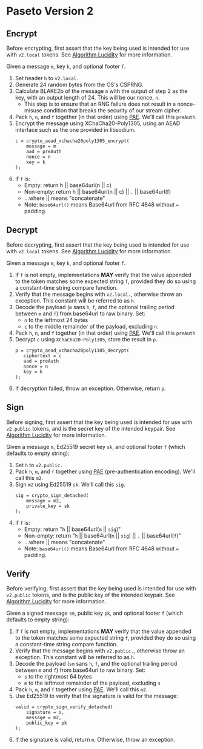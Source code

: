 # Paseto Version 2

## Encrypt

Before encrypting, first assert that the key being used is intended for use
with `v2.local` tokens.
See [Algorithm Lucidity](../02-Implementation-Guide/03-Algorithm-Lucidity.md)
for more information.

Given a message `m`, key `k`, and optional footer `f`.

1. Set header `h` to `v2.local.`
2. Generate 24 random bytes from the OS's CSPRNG.
3. Calculate BLAKE2b of the message `m` with the output of step 2 as the key,
   with an output length of 24. This will be our nonce, `n`.
   * This step is to ensure that an RNG failure does not result in a
     nonce-misuse condition that breaks the security of our stream cipher.
4. Pack `h`, `n`, and `f` together (in that order) using 
   [PAE](Common.md#authentication-padding).
   We'll call this `preAuth`.
5. Encrypt the message using XChaCha20-Poly1305, using an AEAD interface such as
   the one provided in libsodium.
   ```
   c = crypto_aead_xchacha20poly1305_encrypt(
       message = m
       aad = preAuth
       nonce = n
       key = k
   );
   ```
6. If `f` is:
   * Empty: return h || base64url(n || c)
   * Non-empty: return h || base64url(n || c) || `.` || base64url(f)
   * ...where || means "concatenate"
   * Note: `base64url()` means Base64url from RFC 4648 without `=` padding.

## Decrypt

Before decrypting, first assert that the key being used is intended for use
with `v2.local` tokens.
See [Algorithm Lucidity](../02-Implementation-Guide/03-Algorithm-Lucidity.md)
for more information.

Given a message `m`, key `k`, and optional footer `f`.

1. If `f` is not empty, implementations **MAY** verify that the value appended
   to the token matches some expected string `f`, provided they do so using a
   constant-time string compare function.
2. Verify that the message begins with `v2.local.`, otherwise throw an
   exception. This constant will be referred to as `h`.
3. Decode the payload (`m` sans `h`, `f`, and the optional trailing period
   between `m` and `f`) from base64url to raw binary. Set:
   * `n` to the leftmost 24 bytes
   * `c` to the middle remainder of the payload, excluding `n`.
4. Pack `h`, `n`, and `f` together (in that order) using
   [PAE](Common.md#authentication-padding). 
   We'll call this `preAuth`
5. Decrypt `c` using `XChaCha20-Poly1305`, store the result in `p`.
   ```
   p = crypto_aead_xchacha20poly1305_decrypt(
      ciphertext = c
      aad = preAuth
      nonce = n
      key = k
   );
   ```
6. If decryption failed, throw an exception. Otherwise, return `p`. 

## Sign

Before signing, first assert that the key being used is intended for use
with `v2.public` tokens, and is the secret key of the intended keypair.
See [Algorithm Lucidity](../02-Implementation-Guide/03-Algorithm-Lucidity.md)
for more information.

Given a message `m`, Ed25519 secret key `sk`, and
optional footer `f` (which defaults to empty string):

1. Set `h` to `v2.public.`
2. Pack `h`, `m`, and `f` together using
   [PAE](Common.md#authentication-padding)
   (pre-authentication encoding). We'll call this `m2`.
3. Sign `m2` using Ed25519 `sk`. We'll call this `sig`.
   ```
   sig = crypto_sign_detached(
       message = m2,
       private_key = sk
   );
   ```
4. If `f` is:
   * Empty: return "`h` || base64url(`m` || `sig`)"
   * Non-empty: return "`h` || base64url(`m` || `sig`) || `.` || base64url(`f`)"
   * ...where || means "concatenate"
   * Note: `base64url()` means Base64url from RFC 4648 without `=` padding.

## Verify

Before verifying, first assert that the key being used is intended for use
with `v2.public` tokens, and is the public key of the intended keypair.
See [Algorithm Lucidity](../02-Implementation-Guide/03-Algorithm-Lucidity.md)
for more information.

Given a signed message `sm`, public key `pk`, and optional footer `f`
(which defaults to empty string):

1. If `f` is not empty, implementations **MAY** verify that the value appended
   to the token matches some expected string `f`, provided they do so using a
   constant-time string compare function.
2. Verify that the message begins with `v2.public.`, otherwise throw an exception.
   This constant will be referred to as `h`.
3. Decode the payload (`sm` sans `h`, `f`, and the optional trailing period
   between `m` and `f`) from base64url to raw binary. Set:
   * `s` to the rightmost 64 bytes
   * `m` to the leftmost remainder of the payload, excluding `s`  
4. Pack `h`, `m`, and `f` together using
   [PAE](Common.md#authentication-padding).
   We'll call this `m2`.
5. Use Ed25519 to verify that the signature is valid for the message:
   ```
   valid = crypto_sign_verify_detached(
       signature = s,
       message = m2,
       public_key = pk
   );
   ```
6. If the signature is valid, return `m`. Otherwise, throw an exception.
